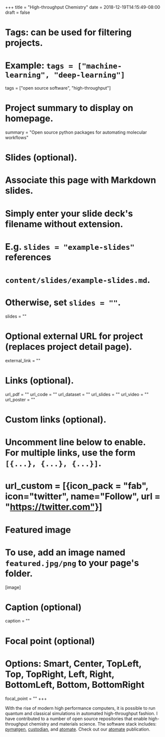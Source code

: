 +++
title = "High-throughput Chemistry"
date = 2018-12-19T14:15:49-08:00
draft = false


# Tags: can be used for filtering projects.
# Example: `tags = ["machine-learning", "deep-learning"]`
tags = ["open source software", "high-throughput"]

# Project summary to display on homepage.
summary = "Open source python packages for automating molecular workflows"

# Slides (optional).
#   Associate this page with Markdown slides.
#   Simply enter your slide deck's filename without extension.
#   E.g. `slides = "example-slides"` references 
#   `content/slides/example-slides.md`.
#   Otherwise, set `slides = ""`.
slides = ""

# Optional external URL for project (replaces project detail page).
external_link = ""

# Links (optional).
url_pdf = ""
url_code = ""
url_dataset = ""
url_slides = ""
url_video = ""
url_poster = ""

# Custom links (optional).
#   Uncomment line below to enable. For multiple links, use the form `[{...}, {...}, {...}]`.
# url_custom = [{icon_pack = "fab", icon="twitter", name="Follow", url = "https://twitter.com"}]

# Featured image
# To use, add an image named `featured.jpg/png` to your page's folder. 
[image]
  # Caption (optional)
  caption = ""

  # Focal point (optional)
  # Options: Smart, Center, TopLeft, Top, TopRight, Left, Right, BottomLeft, Bottom, BottomRight
  focal_point = ""
+++

With the rise of modern high performance computers, it is possible to run quantum and classical simulations in automated high-throughput fashion. I have contributed to a number of open source repositories that enable high-throughput chemistry and materials science. The software stack includes: [pymatgen](https://github.com/materialsproject/pymatgen), [custodian](https://github.com/materialsproject/custodian), and [atomate](https://github.com/hackingmaterials/atomate). Check out our [atomate](https://doi.org/10.1016/j.commatsci.2017.07.030) publication.